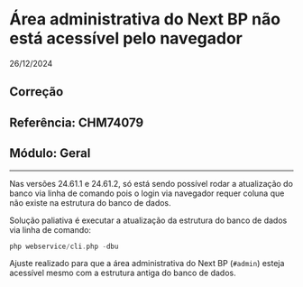 # Área administrativa do Next BP não está acessível pelo navegador
26/12/2024
## Correção
## Referência: CHM74079
## Módulo: Geral
***

Nas versões 24.61.1 e 24.61.2, só está sendo possível rodar a atualização do banco via linha de comando pois o login via navegador requer coluna que não existe na estrutura do banco de dados.

Solução paliativa é executar a atualização da estrutura do banco de dados via linha de comando:

```php
php webservice/cli.php -dbu
```

Ajuste realizado para que a área administrativa do Next BP (`#admin`) esteja acessível mesmo com a estrutura antiga do banco de dados.

